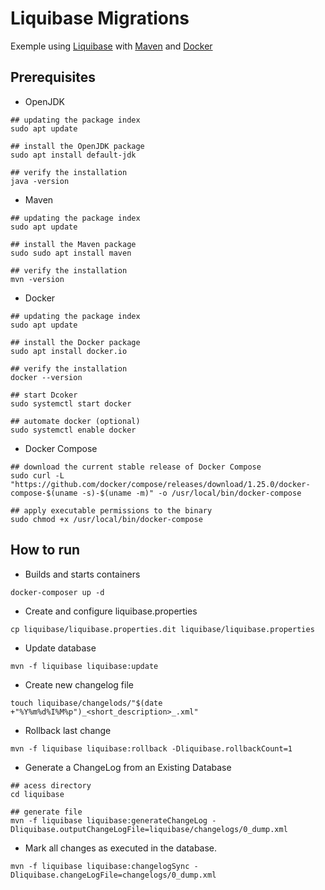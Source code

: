 # Liquibase Migrations
Exemple using [Liquibase](https://www.liquibase.org/) with [Maven](https://maven.apache.org/) and [Docker](https://www.docker.com/)

## Prerequisites
* OpenJDK
```shell script
## updating the package index
sudo apt update

## install the OpenJDK package
sudo apt install default-jdk

## verify the installation
java -version
```
* Maven
```shell script
## updating the package index
sudo apt update

## install the Maven package
sudo sudo apt install maven

## verify the installation
mvn -version
```
* Docker
```shell script
## updating the package index
sudo apt update

## install the Docker package
sudo apt install docker.io

## verify the installation
docker --version

## start Dcoker
sudo systemctl start docker

## automate docker (optional)
sudo systemctl enable docker
```
* Docker Compose
```shell script
## download the current stable release of Docker Compose
sudo curl -L "https://github.com/docker/compose/releases/download/1.25.0/docker-compose-$(uname -s)-$(uname -m)" -o /usr/local/bin/docker-compose

## apply executable permissions to the binary
sudo chmod +x /usr/local/bin/docker-compose
```

## How to run
* Builds and starts containers 
```shell script
docker-composer up -d
```

* Create and configure liquibase.properties
```shell script
cp liquibase/liquibase.properties.dit liquibase/liquibase.properties
```

* Update database
```shell script
mvn -f liquibase liquibase:update
```

* Create new changelog file
```shell script
touch liquibase/changelods/"$(date +"%Y%m%d%I%M%p")_<short_description>_.xml"
```

* Rollback last change
```shell script
mvn -f liquibase liquibase:rollback -Dliquibase.rollbackCount=1
```

* Generate a ChangeLog from an Existing Database
```shell script
## acess directory
cd liquibase 

## generate file
mvn -f liquibase liquibase:generateChangeLog -Dliquibase.outputChangeLogFile=liquibase/changelogs/0_dump.xml
```

* Mark all changes as executed in the database.
```shell script
mvn -f liquibase liquibase:changelogSync -Dliquibase.changeLogFile=changelogs/0_dump.xml
```
